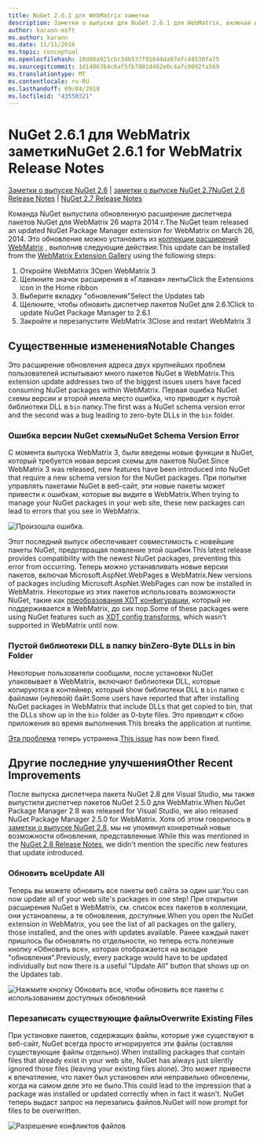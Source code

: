 ```yaml
---
title: NuGet 2.6.1 для WebMatrix заметки
description: Заметки о выпуске для NuGet 2.6.1 для WebMatrix, включая известные проблемы, исправления ошибок, добавленные функции и запросы на изменение структуры.
author: karann-msft
ms.author: karann
ms.date: 11/11/2016
ms.topic: conceptual
ms.openlocfilehash: 10d80a921cbc34b537f91644da97efc44530fa75
ms.sourcegitcommit: 1d1406764c6af5fb7801d462e0c4afc9092fa569
ms.translationtype: MT
ms.contentlocale: ru-RU
ms.lasthandoff: 09/04/2018
ms.locfileid: "43550321"
---
```

# <a name="nuget-261-for-webmatrix-release-notes"></a><span data-ttu-id="369da-103">NuGet 2.6.1 для WebMatrix заметки</span><span class="sxs-lookup"><span data-stu-id="369da-103">NuGet 2.6.1 for WebMatrix Release Notes</span></span>

<span data-ttu-id="369da-104">[Заметки о выпуске NuGet 2.6](../release-notes/nuget-2.6.md) | [заметки о выпуске NuGet 2.7](../release-notes/nuget-2.7.md)</span><span class="sxs-lookup"><span data-stu-id="369da-104">[NuGet 2.6 Release Notes](../release-notes/nuget-2.6.md) | [NuGet 2.7 Release Notes](../release-notes/nuget-2.7.md)</span></span>

<span data-ttu-id="369da-105">Команда NuGet выпустила обновленную расширение диспетчера пакетов NuGet для WebMatrix 26 марта 2014 г.</span><span class="sxs-lookup"><span data-stu-id="369da-105">The NuGet team released an updated NuGet Package Manager extension for WebMatrix on March 26, 2014.</span></span>  <span data-ttu-id="369da-106">Это обновление можно установить из [коллекции расширений WebMatrix](https://blogs.iis.net/webmatrix/retiring-the-webmatrix-extensions-gallery) , выполнив следующие действия:</span><span class="sxs-lookup"><span data-stu-id="369da-106">This update can be installed from the [WebMatrix Extension Gallery](https://blogs.iis.net/webmatrix/retiring-the-webmatrix-extensions-gallery) using the following steps:</span></span>

1. <span data-ttu-id="369da-107">Откройте WebMatrix 3</span><span class="sxs-lookup"><span data-stu-id="369da-107">Open WebMatrix 3</span></span>
1. <span data-ttu-id="369da-108">Щелкните значок расширения в «Главная» ленты</span><span class="sxs-lookup"><span data-stu-id="369da-108">Click the Extensions icon in the Home ribbon</span></span>
1. <span data-ttu-id="369da-109">Выберите вкладку "обновления"</span><span class="sxs-lookup"><span data-stu-id="369da-109">Select the Updates tab</span></span>
1. <span data-ttu-id="369da-110">Щелкните, чтобы обновить диспетчер пакетов NuGet для 2.6.1</span><span class="sxs-lookup"><span data-stu-id="369da-110">Click to update NuGet Package Manager to 2.6.1</span></span>
1. <span data-ttu-id="369da-111">Закройте и перезапустите WebMatrix 3</span><span class="sxs-lookup"><span data-stu-id="369da-111">Close and restart WebMatrix 3</span></span>

## <a name="notable-changes"></a><span data-ttu-id="369da-112">Существенные изменения</span><span class="sxs-lookup"><span data-stu-id="369da-112">Notable Changes</span></span>

<span data-ttu-id="369da-113">Это расширение обновления адреса двух крупнейших проблем пользователей испытывают много пакетов NuGet в WebMatrix.</span><span class="sxs-lookup"><span data-stu-id="369da-113">This extension update addresses two of the biggest issues users have faced consuming NuGet packages within WebMatrix.</span></span>  <span data-ttu-id="369da-114">Первая ошибка NuGet схемы версии и второй имела место ошибка, что приводит к пустой библиотеки DLL в `bin` папку.</span><span class="sxs-lookup"><span data-stu-id="369da-114">The first was a NuGet schema version error and the second was a bug leading to zero-byte DLLs in the `bin` folder.</span></span>

### <a name="nuget-schema-version-error"></a><span data-ttu-id="369da-115">Ошибка версии NuGet схемы</span><span class="sxs-lookup"><span data-stu-id="369da-115">NuGet Schema Version Error</span></span>

<span data-ttu-id="369da-116">С момента выпуска WebMatrix 3, были введены новые функции в NuGet, который требуется новая версия схемы для пакетов NuGet.</span><span class="sxs-lookup"><span data-stu-id="369da-116">Since WebMatrix 3 was released, new features have been introduced into NuGet that require a new schema version for the NuGet packages.</span></span>  <span data-ttu-id="369da-117">При попытке управлять пакетами NuGet в веб-сайт, эти новые пакеты может привести к ошибкам, которые вы видите в WebMatrix.</span><span class="sxs-lookup"><span data-stu-id="369da-117">When trying to manage your NuGet packages in your web site, these new packages can lead to errors that you see in WebMatrix.</span></span>

![Произошла ошибка.](./media/NuGet-2.8/webmatrix-schema-version.png)

<span data-ttu-id="369da-121">Этот последний выпуск обеспечивает совместимость с новейшие пакеты NuGet, предотвращая появление этой ошибки.</span><span class="sxs-lookup"><span data-stu-id="369da-121">This latest release provides compatibility with the newest NuGet packages, preventing this error from occurring.</span></span> <span data-ttu-id="369da-122">Теперь можно устанавливать новые версии пакетов, включая Microsoft.AspNet.WebPages в WebMatrix.</span><span class="sxs-lookup"><span data-stu-id="369da-122">New versions of packages including Microsoft.AspNet.WebPages can now be installed in WebMatrix.</span></span>  <span data-ttu-id="369da-123">Некоторые из этих пакетов использовать возможности NuGet, такие как [преобразования XDT конфигурации](../release-notes/nuget-2.6.md#xdt), который не поддерживается в WebMatrix, до сих пор.</span><span class="sxs-lookup"><span data-stu-id="369da-123">Some of these packages were using NuGet features such as [XDT config transforms](../release-notes/nuget-2.6.md#xdt), which wasn't supported in WebMatrix until now.</span></span>

### <a name="zero-byte-dlls-in-bin-folder"></a><span data-ttu-id="369da-124">Пустой библиотеки DLL в папку bin</span><span class="sxs-lookup"><span data-stu-id="369da-124">Zero-Byte DLLs in bin Folder</span></span>

<span data-ttu-id="369da-125">Некоторые пользователи сообщили, после установки NuGet упаковывает в WebMatrix, включают библиотеки DLL, которые копируются в контейнер, который show библиотеки DLL в `bin` папке с файлами (нулевой) байт.</span><span class="sxs-lookup"><span data-stu-id="369da-125">Some users have reported that after installing NuGet packages in WebMatrix that include DLLs that get copied to bin, that the DLLs show up in the `bin` folder as 0-byte files.</span></span>  <span data-ttu-id="369da-126">Это приводит к сбою приложения во время выполнения.</span><span class="sxs-lookup"><span data-stu-id="369da-126">This breaks the application at runtime.</span></span>

<span data-ttu-id="369da-127">[Эта проблема](https://nuget.codeplex.com/workitem/4060) теперь устранена.</span><span class="sxs-lookup"><span data-stu-id="369da-127">[This issue](https://nuget.codeplex.com/workitem/4060) has now been fixed.</span></span>

## <a name="other-recent-improvements"></a><span data-ttu-id="369da-128">Другие последние улучшения</span><span class="sxs-lookup"><span data-stu-id="369da-128">Other Recent Improvements</span></span>

<span data-ttu-id="369da-129">После выпуска диспетчера пакета NuGet 2.8 для Visual Studio, мы также выпустили диспетчер пакетов NuGet 2.5.0 для WebMatrix.</span><span class="sxs-lookup"><span data-stu-id="369da-129">When NuGet Package Manager 2.8 was released for Visual Studio, we also released NuGet Package Manager 2.5.0 for WebMatrix.</span></span>  <span data-ttu-id="369da-130">Хотя об этом говорилось в [заметки о выпуске NuGet 2.8](../release-notes/nuget-2.8.md#webmatrix-nuget-client-updates), мы не упомянул конкретный новые возможности обновления, представленные.</span><span class="sxs-lookup"><span data-stu-id="369da-130">While this was mentioned in the [NuGet 2.8 Release Notes](../release-notes/nuget-2.8.md#webmatrix-nuget-client-updates), we didn't mention the specific new features that update introduced.</span></span>

### <a name="update-all"></a><span data-ttu-id="369da-131">Обновить все</span><span class="sxs-lookup"><span data-stu-id="369da-131">Update All</span></span>

<span data-ttu-id="369da-132">Теперь вы можете обновить все пакеты веб сайта за один шаг.</span><span class="sxs-lookup"><span data-stu-id="369da-132">You can now update all of your web site's packages in one step!</span></span>  <span data-ttu-id="369da-133">При открытии расширения NuGet в WebMatrix, см. список всех пакетов в коллекции, они установлены, а те обновления, доступные.</span><span class="sxs-lookup"><span data-stu-id="369da-133">When you open the NuGet extension in WebMatrix, you see the list of all packages on the gallery, those installed, and the ones with updates available.</span></span>  <span data-ttu-id="369da-134">Ранее каждый пакет пришлось бы обновлять по отдельности, но теперь есть полезные кнопку «Обновить все», которая отображается на вкладке "обновления".</span><span class="sxs-lookup"><span data-stu-id="369da-134">Previously, every package would have to be updated individually but now there is a useful "Update All" button that shows up on the Updates tab.</span></span>

![Нажмите кнопку Обновить все, чтобы обновить все пакеты с использованием доступных обновлений](./media/NuGet-2.8/webmatrix-update-all.png)

### <a name="overwrite-existing-files"></a><span data-ttu-id="369da-136">Перезаписать существующие файлы</span><span class="sxs-lookup"><span data-stu-id="369da-136">Overwrite Existing Files</span></span>

<span data-ttu-id="369da-137">При установке пакетов, содержащих файлы, которые уже существуют в веб-сайт, NuGet всегда просто игнорируется эти файлы (оставляя существующие файлы отдельно).</span><span class="sxs-lookup"><span data-stu-id="369da-137">When installing packages that contain files that already exist in your web site, NuGet has always just silently ignored those files (leaving your existing files alone).</span></span>  <span data-ttu-id="369da-138">Это может привести к впечатление, что пакет был установлен или неправильно обновлены, когда на самом деле это не было.</span><span class="sxs-lookup"><span data-stu-id="369da-138">This could lead to the impression that a package was installed or updated correctly when in fact it wasn't.</span></span>  <span data-ttu-id="369da-139">NuGet теперь выдаст запрос на перезапись файлов.</span><span class="sxs-lookup"><span data-stu-id="369da-139">NuGet will now prompt for files to be overwritten.</span></span>

![Разрешение конфликтов файлов](./media/NuGet-2.8/webmatrix-overwrite-file.png)
